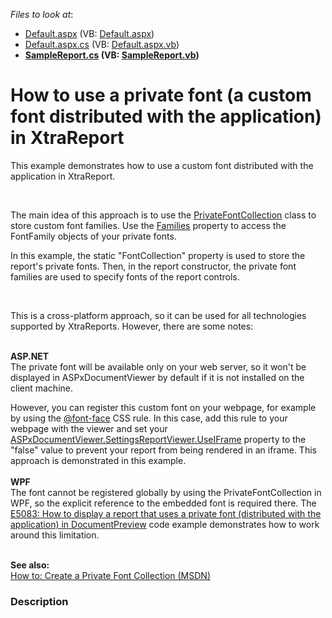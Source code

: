 <!-- default file list -->
*Files to look at*:

* [Default.aspx](./CS/E5198/Default.aspx) (VB: [Default.aspx](./VB/E5198/Default.aspx))
* [Default.aspx.cs](./CS/E5198/Default.aspx.cs) (VB: [Default.aspx.vb](./VB/E5198/Default.aspx.vb))
* **[SampleReport.cs](./CS/E5198/SampleReport.cs) (VB: [SampleReport.vb](./VB/E5198/SampleReport.vb))**
<!-- default file list end -->
# How to use a private font (a custom font distributed with the application) in XtraReport


<p>This example demonstrates how to use a custom font distributed with the application in XtraReport.</p>
<br />
<p>The main idea of this approach is to use the <a href="http://msdn.microsoft.com/en-us/library/system.drawing.text.privatefontcollection%28v=vs.110%29.aspx"><u>PrivateFontCollection</u></a> class to store custom font families. Use the <a href="http://msdn.microsoft.com/en-us/library/system.drawing.text.fontcollection.families%28v=vs.110%29.aspx"><u>Families</u></a> property to access the FontFamily objects of your private fonts.</p>
<p>In this example, the static "FontCollection" property is used to store the report's private fonts. Then, in the report constructor, the private font families are used to specify fonts of the report controls.</p>
<p><strong><br /> </strong></p>
<p>This is a cross-platform approach, so it can be used for all technologies supported by XtraReports. However, there are some notes:</p>
<p><strong><br /> </strong><strong>ASP.NET<br /> </strong>The private font will be available only on your web server, so it won't be displayed in ASPxDocumentViewer by default if it is not installed on the client machine.</p>
<p>However, you can register this custom font on your webpage, for example by using the <a href="http://www.w3schools.com/cssref/css3_pr_font-face_rule.asp"><u>@font-face</u></a> CSS rule. In this case, add this rule to your webpage with the viewer and set your <a href="https://documentation.devexpress.com/#XtraReports/DevExpressXtraReportsWebDocumentViewerDocumentViewerReportViewerSettings_UseIFrametopic"><u>ASPxDocumentViewer.SettingsReportViewer.UseIFrame</u></a> property to the "false" value to prevent your report from being rendered in an iframe. This approach is demonstrated in this example.<br /><br /><strong>WPF</strong><br />The font cannot be registered globally by using the PrivateFontCollection in WPF, so the explicit reference to the embedded font is required there. The <a href="https://www.devexpress.com/Support/Center/p/E5083">E5083: How to display a report that uses a private font (distributed with the application) in DocumentPreview</a> code example demonstrates how to work around this limitation.<br /><br /></p>
<p><strong>See also:</strong><br /> <a href="http://msdn.microsoft.com/en-us/library/y505zzfw%28v=vs.110%29.aspx"><u>How to: Create a Private Font Collection (MSDN)</u></a></p>


<h3>Description</h3>

<p><br />
</p>

<br/>


